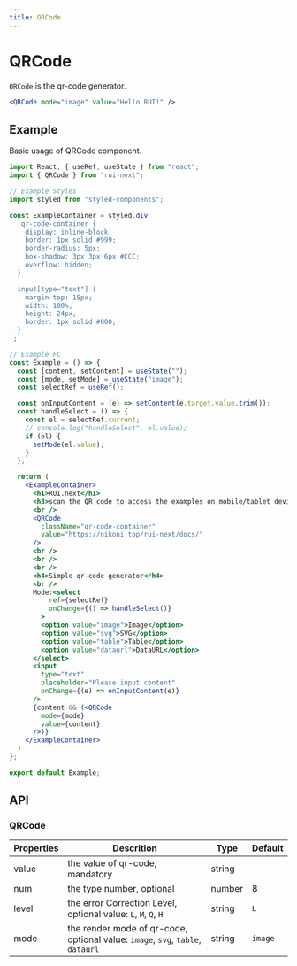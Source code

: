 ```yaml
---
title: QRCode
---
```


# QRCode

`QRCode` is the qr-code generator.

```jsx
<QRCode mode="image" value="Hello RUI!" />
```

## Example

Basic usage of QRCode component.

```jsx live=local
import React, { useRef, useState } from "react";
import { QRCode } from "rui-next";

// Example Styles
import styled from "styled-components";

const ExampleContainer = styled.div`
  .qr-code-container {
    display: inline-block;
    border: 1px solid #999;
    border-radius: 5px;
    box-shadow: 3px 3px 6px #CCC;
    overflow: hidden;
  }

  input[type="text"] {
    margin-top: 15px;
    width: 100%;
    height: 24px;
    border: 1px solid #000;
  }
`;

// Example FC
const Example = () => {
  const [content, setContent] = useState("");
  const [mode, setMode] = useState("image");
  const selectRef = useRef();

  const onInputContent = (e) => setContent(e.target.value.trim());
  const handleSelect = () => {
    const el = selectRef.current;
    // console.log("handleSelect", el.value);
    if (el) {
      setMode(el.value);
    }
  };

  return (
    <ExampleContainer>
      <h1>RUI.next</h1>
      <h3>scan the QR code to access the examples on mobile/tablet device:</h3>
      <br />
      <QRCode
        className="qr-code-container"
        value="https://nikoni.top/rui-next/docs/"
      />
      <br />
      <br />
      <br />
      <h4>Simple qr-code generator</h4>
      <br />
      Mode:<select
          ref={selectRef}
          onChange={() => handleSelect()}
        >
        <option value="image">Image</option>
        <option value="svg">SVG</option>
        <option value="table">Table</option>
        <option value="dataurl">DataURL</option>
      </select>
      <input
        type="text"
        placeholder="Please input content"
        onChange={(e) => onInputContent(e)}
      />
      {content && (<QRCode
        mode={mode}
        value={content}
      />)}
    </ExampleContainer>
  )
};

export default Example;
```

## API

### QRCode

Properties | Descrition | Type | Default
-----------|------------|------|--------
| value | the value of qr-code, mandatory | string | |
| num | the type number, optional | number | 8 |
| level | the error Correction Level, optional value: `L`, `M`, `Q`, `H` | string | `L` |
| mode | the render mode of qr-code, optional value: `image`, `svg`, `table`, `dataurl` | string | `image` |
